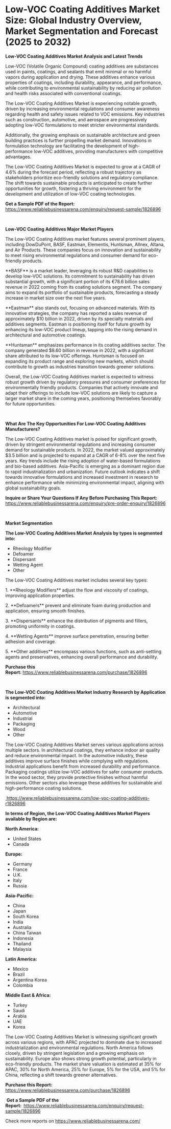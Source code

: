 <p><h1>Low-VOC Coating Additives Market Size: Global Industry Overview, Market Segmentation and Forecast (2025 to 2032)</h1></p><p><strong>Low-VOC Coating Additives Market Analysis and Latest Trends</strong></p>
<p><p>Low-VOC (Volatile Organic Compound) coating additives are substances used in paints, coatings, and sealants that emit minimal or no harmful vapors during application and drying. These additives enhance various properties of coatings, including durability, appearance, and performance, while contributing to environmental sustainability by reducing air pollution and health risks associated with conventional coatings.</p><p>The Low-VOC Coating Additives Market is experiencing notable growth, driven by increasing environmental regulations and consumer awareness regarding health and safety issues related to VOC emissions. Key industries such as construction, automotive, and aerospace are progressively adopting low-VOC formulations to meet stricter environmental standards. </p><p>Additionally, the growing emphasis on sustainable architecture and green building practices is further propelling market demand. Innovations in formulation technology are facilitating the development of high-performance low-VOC additives, providing manufacturers with competitive advantages. </p><p>The Low-VOC Coating Additives Market is expected to grow at a CAGR of 4.6% during the forecast period, reflecting a robust trajectory as stakeholders prioritize eco-friendly solutions and regulatory compliance. The shift towards sustainable products is anticipated to create further opportunities for growth, fostering a thriving environment for the development and utilization of low-VOC coating technologies.</p></p>
<p><strong>Get a Sample PDF of the Report:&nbsp;</strong> <a href="https://www.reliablebusinessarena.com/enquiry/request-sample/1826896?utm_campaign=3183&utm_medium=2&utm_source=Github&utm_content=ia&utm_term=03042025&utm_id=low-voc-coating-additives">https://www.reliablebusinessarena.com/enquiry/request-sample/1826896</a></p>
<p>&nbsp;</p>
<p><strong>Low-VOC Coating Additives Major Market Players</strong></p>
<p><p>The Low-VOC Coating Additives market features several prominent players, including DowDuPont, BASF, Eastman, Elementis, Huntsman, Allnex, Altana, and Air Products. These companies focus on innovation and sustainability to meet rising environmental regulations and consumer demand for eco-friendly products.</p><p>**BASF** is a market leader, leveraging its robust R&D capabilities to develop low-VOC solutions. Its commitment to sustainability has driven substantial growth, with a significant portion of its €78.6 billion sales revenue in 2022 coming from its coating solutions segment. The company aims to expand its portfolio of sustainable products, forecasting a steady increase in market size over the next five years.</p><p>**Eastman** also stands out, focusing on advanced materials. With its innovative strategies, the company has reported a sales revenue of approximately $10 billion in 2022, driven by its specialty materials and additives segments. Eastman is positioning itself for future growth by enhancing its low-VOC product lineup, tapping into the rising demand in architectural and automotive coatings.</p><p>**Huntsman** emphasizes performance in its coating additives sector. The company generated $8.60 billion in revenue in 2022, with a significant share attributed to its low-VOC offerings. Huntsman is focused on expanding its product range and exploring new markets, which should contribute to growth as industries transition towards greener solutions.</p><p>Overall, the Low-VOC Coating Additives market is expected to witness robust growth driven by regulatory pressures and consumer preferences for environmentally friendly products. Companies that actively innovate and adapt their offerings to include low-VOC solutions are likely to capture a larger market share in the coming years, positioning themselves favorably for future opportunities.</p></p>
<p>&nbsp;</p>
<p><strong>What Are The Key Opportunities For Low-VOC Coating Additives Manufacturers?</strong></p>
<p><p>The Low-VOC Coating Additives market is poised for significant growth, driven by stringent environmental regulations and increasing consumer demand for sustainable products. In 2022, the market valued approximately $3.5 billion and is projected to expand at a CAGR of 6-8% over the next five years. Key trends include the rising adoption of water-based formulations and bio-based additives. Asia-Pacific is emerging as a dominant region due to rapid industrialization and urbanization. Future outlook indicates a shift towards innovative formulations and increased investment in research to enhance performance while minimizing environmental impact, aligning with global sustainability goals.</p></p>
<p><strong>Inquire or Share Your Questions If Any Before Purchasing This Report:</strong> <a href="https://www.reliablebusinessarena.com/enquiry/pre-order-enquiry/1826896?utm_campaign=3183&utm_medium=2&utm_source=Github&utm_content=ia&utm_term=03042025&utm_id=low-voc-coating-additives">https://www.reliablebusinessarena.com/enquiry/pre-order-enquiry/1826896</a></p>
<p>&nbsp;</p>
<p><strong>Market Segmentation</strong></p>
<p><strong>The Low-VOC Coating Additives Market Analysis by types is segmented into:</strong></p>
<p><ul><li>Rheology Modifier</li><li>Defoamer</li><li>Dispersant</li><li>Wetting Agent</li><li>Other</li></ul></p>
<p><p>The Low-VOC Coating Additives market includes several key types: </p><p>1. **Rheology Modifiers** adjust the flow and viscosity of coatings, improving application properties.</p><p>2. **Defoamers** prevent and eliminate foam during production and application, ensuring smooth finishes.</p><p>3. **Dispersants** enhance the distribution of pigments and fillers, promoting uniformity in coatings.</p><p>4. **Wetting Agents** improve surface penetration, ensuring better adhesion and coverage.</p><p>5. **Other additives** encompass various functions, such as anti-settling agents and preservatives, enhancing overall performance and durability.</p></p>
<p><strong>Purchase this Report:&nbsp;</strong><a href="https://www.reliablebusinessarena.com/purchase/1826896?utm_campaign=3183&utm_medium=2&utm_source=Github&utm_content=ia&utm_term=03042025&utm_id=low-voc-coating-additives">https://www.reliablebusinessarena.com/purchase/1826896</a></p>
<p>&nbsp;</p>
<p><strong>The Low-VOC Coating Additives Market Industry Research by Application is segmented into:</strong></p>
<p><ul><li>Architectural</li><li>Automotive</li><li>Industrial</li><li>Packaging</li><li>Wood</li><li>Other</li></ul></p>
<p><p>The Low-VOC Coating Additives Market serves various applications across multiple sectors. In architectural coatings, they enhance indoor air quality and reduce environmental impact. In the automotive industry, these additives improve surface finishes while complying with regulations. Industrial applications benefit from increased durability and performance. Packaging coatings utilize low-VOC additives for safer consumer products. In the wood sector, they provide protective finishes without harmful emissions. Other sectors also leverage these additives for sustainable and high-performance coating solutions.</p></p>
<p><a href="https://www.reliablebusinessarena.com/low-voc-coating-additives-r1826896?utm_campaign=3183&utm_medium=2&utm_source=Github&utm_content=ia&utm_term=03042025&utm_id=low-voc-coating-additives">&nbsp;https://www.reliablebusinessarena.com/low-voc-coating-additives-r1826896</a></p>
<p><strong>In terms of Region, the Low-VOC Coating Additives Market Players available by Region are:</strong></p>
<p>
    <p> <strong> North America: </strong>
        <ul>
            <li>United States</li>
            <li>Canada</li>
        </ul>
        </p> 
    <p> <strong> Europe: </strong>
        <ul>
            <li>Germany</li>
            <li>France</li>
            <li>U.K.</li>
            <li>Italy</li>
            <li>Russia</li>
        </ul>
        </p> 
    <p> <strong> Asia-Pacific: </strong>
        <ul>
            <li>China</li>
            <li>Japan</li>
            <li>South Korea</li>
            <li>India</li>
            <li>Australia</li>
            <li>China Taiwan</li>
            <li>Indonesia</li>
            <li>Thailand</li>
            <li>Malaysia</li>
        </ul>
        </p> 
    <p> <strong> Latin America: </strong>
        <ul>
            <li>Mexico</li>
            <li>Brazil</li>
            <li>Argentina Korea</li>
            <li>Colombia</li>
        </ul>
        </p> 
    <p> <strong> Middle East & Africa: </strong>
        <ul>
            <li>Turkey</li>
            <li>Saudi</li>
            <li>Arabia</li>
            <li>UAE</li>
            <li>Korea</li>
        </ul>
    </p>
    </p>
<p><p>The Low-VOC Coating Additives Market is witnessing significant growth across various regions, with APAC projected to dominate due to increased industrialization and environmental regulations. North America follows closely, driven by stringent legislation and a growing emphasis on sustainability. Europe also shows strong growth potential, particularly in eco-friendly products. The market share valuation is estimated at 35% for APAC, 30% for North America, 25% for Europe, 5% for the USA, and 5% for China, reflecting a shift towards greener alternatives.</p></p>
<p><strong>Purchase this Report: </strong><a href="https://www.reliablebusinessarena.com/purchase/1826896?utm_campaign=3183&utm_medium=2&utm_source=Github&utm_content=ia&utm_term=03042025&utm_id=low-voc-coating-additives">https://www.reliablebusinessarena.com/purchase/1826896</a></p>
<p>&nbsp;<strong>Get a Sample PDF of the Report:&nbsp;&nbsp;</strong><a href="https://www.reliablebusinessarena.com/enquiry/request-sample/1826896?utm_campaign=3183&utm_medium=2&utm_source=Github&utm_content=ia&utm_term=03042025&utm_id=low-voc-coating-additives">https://www.reliablebusinessarena.com/enquiry/request-sample/1826896</a></p>
<p><strong></strong></p>
<p>Check more reports on <a href="https://www.reliablebusinessarena.com/?utm_campaign=3183&utm_medium=2&utm_source=Github&utm_content=ia&utm_term=03042025&utm_id=low-voc-coating-additives">https://www.reliablebusinessarena.com/</a></p>